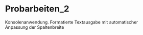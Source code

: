 # Probarbeiten_2
Konsolenanwendung. Formatierte Textausgabe mit automatischer Anpassung der Spaltenbreite
